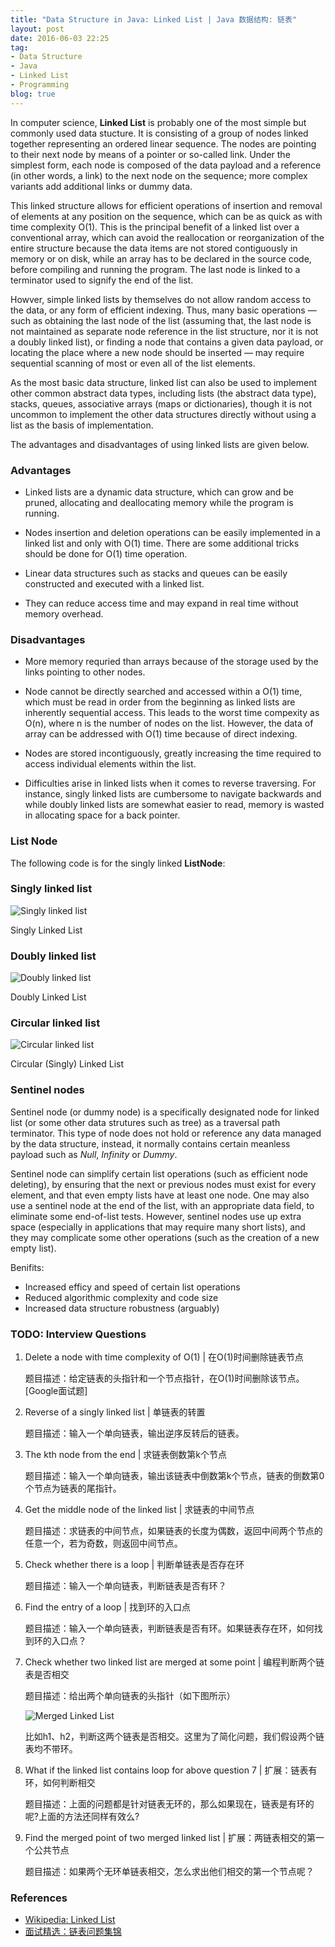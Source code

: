 ```yaml
---
title: "Data Structure in Java: Linked List | Java 数据结构: 链表"
layout: post
date: 2016-06-03 22:25
tag:
- Data Structure
- Java
- Linked List
- Programming
blog: true
---
```


In computer science, **Linked List** is probably one of the most simple but commonly used data stucture. It is consisting of a group of nodes linked together representing an ordered linear sequence. The nodes are pointing to their next node by means of a pointer or so-called link. Under the simplest form, each node is composed of the data payload and a reference (in other words, a link) to the next node on the sequence; more complex variants add additional links or dummy data.

This linked structure allows for efficient operations of insertion and removal of elements at any position on the sequence, which can be as quick as with time complexity O(1). This is the principal benefit of a linked list over a conventional array, which can avoid the reallocation or reorganization of the entire structure because the data items are not stored contiguously in memory or on disk, while an array has to be declared in the source code, before compiling and running the program. The last node is linked to a terminator used to signify the end of the list.

Howver, simple linked lists by themselves do not allow random access to the data, or any form of efficient indexing. Thus, many basic operations — such as obtaining the last node of the list (assuming that, the last node is not maintained as separate node reference in the list structure, nor it is not a doubly linked list), or finding a node that contains a given data payload, or locating the place where a new node should be inserted — may require sequential scanning of most or even all of the list elements.

As the most basic data structure, linked list can also be used to implement other common abstract data types, including lists (the abstract data type), stacks, queues, associative arrays (maps or dictionaries), though it is not uncommon to implement the other data structures directly without using a list as the basis of implementation.

The advantages and disadvantages of using linked lists are given below.

### Advantages

* Linked lists are a dynamic data structure, which can grow and be pruned, allocating and deallocating memory while the program is running.


* Nodes insertion and deletion operations can be easily implemented in a linked list and only with O(1) time. There are some additional tricks should be done for O(1) time operation.


* Linear data structures such as stacks and queues can be easily constructed and executed with a linked list.


* They can reduce access time and may expand in real time without memory overhead.



### Disadvantages

* More memory requried than arrays because of the storage used by the links pointing to other nodes.


* Node cannot be directly searched and accessed within a O(1) time, which must be read in order from the beginning as linked lists are inherently sequential access. This leads to the worst time compexity as O(n), where n is the number of nodes on the list. However, the data of array can be addressed with O(1) time because of direct indexing.


* Nodes are stored incontiguously, greatly increasing the time required to access individual elements within the list.


* Difficulties arise in linked lists when it comes to reverse traversing. For instance, singly linked lists are cumbersome to navigate backwards and while doubly linked lists are somewhat easier to read, memory is wasted in allocating space for a back pointer.



### List Node

The following code is for the singly linked **ListNode**:


<script src="https://gist.github.com/fluency03/5e472e83fe72720f37fea9bafd355ec7.js"></script>


### Singly linked list

![Singly linked list][4]
<figcaption class="caption">Singly Linked List</figcaption>


### Doubly linked list

![Doubly linked list][5]
<figcaption class="caption">Doubly Linked List</figcaption>


### Circular linked list

![Circular linked list][6]
<figcaption class="caption">Circular (Singly) Linked List</figcaption>


### Sentinel nodes

Sentinel node (or dummy node) is a specifically designated node for linked list (or some other data strutures such as tree) as a traversal path terminator. This type of node does not hold or reference any data managed by the data structure, instead, it normally contains certain meanless payload such as *Null*, *Infinity* or *Dummy*.

Sentinel node can simplify certain list operations (such as efficient node deleting), by ensuring that the next or previous nodes must exist for every element, and that even empty lists have at least one node. One may also use a sentinel node at the end of the list, with an appropriate data field, to eliminate some end-of-list tests. However, sentinel nodes use up extra space (especially in applications that may require many short lists), and they may complicate some other operations (such as the creation of a new empty list).

<!-- However, if the circular list is used merely to simulate a linear list, one may avoid some of this complexity by adding a single sentinel node to every list, between the last and the first data nodes. With this convention, an empty list consists of the sentinel node alone, pointing to itself via the next-node link. The list handle should then be a pointer to the last data node, before the sentinel, if the list is not empty; or to the sentinel itself, if the list is empty. -->

<!-- The same trick can be used to simplify the handling of a doubly linked linear list, by turning it into a circular doubly linked list with a single sentinel node. However, in this case, the handle should be a single pointer to the dummy node itself. -->


<!-- Sentinels are used as an alternative over using null as the path terminator in order to get one or more of the following benefits: -->

Benifits:

* Increased efficy and speed of certain list operations
* Reduced algorithmic complexity and code size
* Increased data structure robustness (arguably)


### TODO: Interview Questions

1. Delete a node with time complexity of O(1) \| 在O(1)时间删除链表节点

   题目描述：给定链表的头指针和一个节点指针，在O(1)时间删除该节点。[Google面试题]

2. Reverse of a singly linked list \| 单链表的转置

   题目描述：输入一个单向链表，输出逆序反转后的链表。

3. The kth node from the end \| 求链表倒数第k个节点

   题目描述：输入一个单向链表，输出该链表中倒数第k个节点，链表的倒数第0个节点为链表的尾指针。

4. Get the middle node of the linked list \| 求链表的中间节点

   题目描述：求链表的中间节点，如果链表的长度为偶数，返回中间两个节点的任意一个，若为奇数，则返回中间节点。

5. Check whether there is a loop \| 判断单链表是否存在环

   题目描述：输入一个单向链表，判断链表是否有环？

6. Find the entry of a loop \| 找到环的入口点

   题目描述：输入一个单向链表，判断链表是否有环。如果链表存在环，如何找到环的入口点？

7. Check whether two linked list are merged at some point \| 编程判断两个链表是否相交

   题目描述：给出两个单向链表的头指针（如下图所示）

   ![Merged Linked List][1]

   比如h1、h2，判断这两个链表是否相交。这里为了简化问题，我们假设两个链表均不带环。

8. What if the linked list contains loop for above question 7 \| 扩展：链表有环，如何判断相交

   题目描述：上面的问题都是针对链表无环的，那么如果现在，链表是有环的呢?上面的方法还同样有效么?

9. Find the merged point of two merged linked list \| 扩展：两链表相交的第一个公共节点

   题目描述：如果两个无环单链表相交，怎么求出他们相交的第一个节点呢？


### References

* [Wikipedia: Linked List][3]
* [面试精选：链表问题集锦][2]



[1]: https://raw.githubusercontent.com/fluency03/fluency03.github.io/master/assets/images/2to1.jpg
[2]: http://wuchong.me/blog/2014/03/25/interview-link-questions/
[3]: https://en.wikipedia.org/wiki/Linked_list
[4]: https://upload.wikimedia.org/wikipedia/commons/thumb/6/6d/Singly-linked-list.svg/408px-Singly-linked-list.svg.png
[5]: https://upload.wikimedia.org/wikipedia/commons/thumb/5/5e/Doubly-linked-list.svg/610px-Doubly-linked-list.svg.png
[6]: https://upload.wikimedia.org/wikipedia/commons/thumb/d/df/Circularly-linked-list.svg/350px-Circularly-linked-list.svg.png
